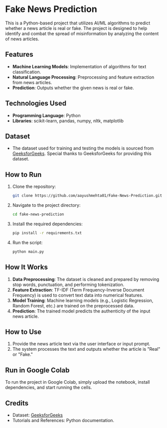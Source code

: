 # Fake News Prediction

This is a Python-based project that utilizes AI/ML algorithms to predict whether a news article is real or fake. The project is designed to help identify and combat the spread of misinformation by analyzing the content of news articles.

## Features

- **Machine Learning Models**: Implementation of algorithms for text classification.
- **Natural Language Processing**: Preprocessing and feature extraction from news articles.
- **Prediction**: Outputs whether the given news is real or fake.

## Technologies Used

- **Programming Language**: Python
- **Libraries**: scikit-learn, pandas, numpy, nltk, matplotlib

## Dataset

- The dataset used for training and testing the models is sourced from [GeeksforGeeks](https://github.com/ChitranjanUpadhayay). Special thanks to GeeksforGeeks for providing this dataset.

## How to Run

1. Clone the repository:
   ```bash
   git clone https://github.com/aayushmehta01/Fake-News-Prediction.git
   ```
2. Navigate to the project directory:
   ```bash
   cd fake-news-prediction
   ```
3. Install the required dependencies:
   ```bash
   pip install -r requirements.txt
   ```
4. Run the script:
   ```bash
   python main.py
   ```

## How It Works

1. **Data Preprocessing**: The dataset is cleaned and prepared by removing stop words, punctuation, and performing tokenization.
2. **Feature Extraction**: TF-IDF (Term Frequency-Inverse Document Frequency) is used to convert text data into numerical features.
3. **Model Training**: Machine learning models (e.g., Logistic Regression, Random Forest, etc.) are trained on the preprocessed data.
4. **Prediction**: The trained model predicts the authenticity of the input news article.

## How to Use

1. Provide the news article text via the user interface or input prompt.
2. The system processes the text and outputs whether the article is "Real" or "Fake."

## Run in Google Colab
To run the project in Google Colab, simply upload the notebook, install dependencies, and start running the cells.

## Credits

- Dataset: [GeeksforGeeks](https://www.geeksforgeeks.org/)
- Tutorials and References:  Python documentation.


